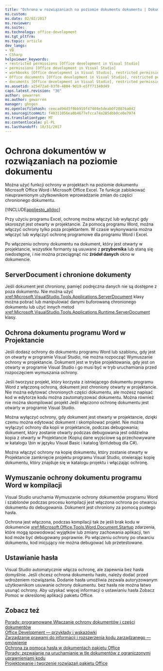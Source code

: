 ```yaml
---
title: "Ochrona w rozwiązaniach na poziomie dokumentu dokumentu | Dokumentacja firmy Microsoft"
ms.custom: 
ms.date: 02/02/2017
ms.reviewer: 
ms.suite: 
ms.technology: office-development
ms.tgt_pltfrm: 
ms.topic: article
dev_langs:
- VB
- CSharp
helpviewer_keywords:
- restricted permissions [Office development in Visual Studio]
- permissions [Office development in Visual Studio]
- workbooks [Office development in Visual Studio], restricted permissions
- Office documents [Office development in Visual Studio], restricted permissions
- documents [Office development in Visual Studio], restricted permissions
ms.assetid: a25472ad-03f0-4804-9d19-e5ff71340d49
caps.latest.revision: "36"
author: gewarren
ms.author: gewarren
manager: ghogen
ms.openlocfilehash: ceecad94d3f9bb910f47484e5deab0f20876a0d2
ms.sourcegitcommit: f40311056ea0b4677efcca74a285dbb0ce0e7974
ms.translationtype: MT
ms.contentlocale: pl-PL
ms.lasthandoff: 10/31/2017
---
```

# <a name="document-protection-in-document-level-solutions"></a>Ochrona dokumentów w rozwiązaniach na poziomie dokumentu
  Można użyć funkcji ochrony w projektach na poziomie dokumentu Microsoft Office Word i Microsoft Office Excel. Te funkcje zablokować nieuprawnionym użytkownikom wprowadzanie zmian do części chronionego dokumentu.  
  
 [!INCLUDE[appliesto_alldoc](../vsto/includes/appliesto-alldoc-md.md)]  
  
 Przy użyciu programu Excel, ochronę można włączyć lub wyłączyć gdy skoroszyt jest otwarty w projektancie. Za pomocą programu Word, można włączyć ochrony tylko poza projektantem. W czasie wykonywania można włączyć lub wyłączyć ochronę programowe dla programu Word i Excel.  
  
 Po włączeniu ochrony dokumentu na dokument, który jest otwarty w projektancie, wszystkie formanty są usuwane z **przybornika** lub staną się niedostępne, i nie można przeciągnąć nic **źródeł danych** okno w dokumencie.  
  
## <a name="serverdocument-and-protected-documents"></a>ServerDocument i chronione dokumenty  
 Jeśli dokument jest chroniony, pamięć podręczna danych nie są dostępne z poza dokumentu. Nie można użyć <xref:Microsoft.VisualStudio.Tools.Applications.ServerDocument> klasy można pobrać lub manipulować danymi buforowaną chronionego dokumentu lub użyć innych metod <xref:Microsoft.VisualStudio.Tools.Applications.Runtime.ServerDocument> klasy.  
  
## <a name="word-document-protection-in-the-designer"></a>Ochrona dokumentu programu Word w Projektancie  
 Jeśli dodasz ochrony do dokumentu programu Word lub szablonu, gdy jest on otwarty w programie Visual Studio, nie można rozpocząć Wymuszanie ochrony w projektancie. Dokument jest w trybie projektowania, gdy jest on otwarty w programie Visual Studio i go musi być w tryb uruchamiania przed rozpoczęciem wymuszania ochrony.  
  
 Jeśli tworzysz projekt, który korzysta z istniejącego dokumentu programu Word z włączoną ochroną, dokument jest chroniony otwarty w projektancie. Nie można edytować chronionych części dokumentu, ale możesz napisać kod w edytorze kodu można zautomatyzować dokumentu. Można również nie można skompilować projekt Jeśli włączono ochronę dokumentu jest otwarty w programie Visual Studio.  
  
 Można wyłączyć ochrony, gdy dokument jest otwarty w projektancie, dzięki czemu można edytować dokument i skompilować projekt. Nie można wyłączyć ochrony dla kopii w projektancie, podczas debugowania; dokument, który zostanie otwarty podczas debugowania jest oddzielna kopia z otwarty w Projektancie (Kopiuj dane wyjściowe są przechowywane w katalogu \bin w języku Visual Basic i katalog \bin\debug dla C#).  
  
 Można włączyć ochrony na kopię dokumentu, który zostanie otwarty w Projektancie zamknięcie projektu programu Visual Studio, otwierając kopię dokumentu, który znajduje się w katalogu projektu i włączając ochronę.  
  
## <a name="enforcing-word-document-protection-on-build"></a>Wymuszanie ochrony dokumentu programu Word w kompilacji  
 Visual Studio uruchamia Wymuszanie ochrony dokumentów programu Word i szablonów podczas procesu kompilacji jest włączona ochrona po otwarciu dokumentu do debugowania. Dokument jest chroniony za pomocą pustego hasła.  
  
 Ochrona jest włączona, podczas kompilacji tak że jeśli brak kodu w dokumencie <xref:Microsoft.Office.Tools.Word.Document.Startup> zdarzenia, które mogą spowodować wyjątków lub zmiany zachowania aplikacji, ten kod może być debugowany poprawnie. Po włączeniu ochrony po otwarciu dokumentu, kod inicjujący nie można debugować lub przetestowane.  
  
## <a name="setting-the-password"></a>Ustawianie hasła  
 Visual Studio automatycznie włącza ochronę, ale zapewnia bez hasła domyślnie. Jeśli chcesz ochrona dokumentu hasło, należy dodać przed wdrożeniem rozwiązania. Dodanie hasła umożliwia zezwala autoryzowanym użytkownikom usuwanie ochrony dokumentu. bez hasła nie można łatwo usunąć ochrony. Aby uzyskać więcej informacji o ustawianiu hasła Zobacz Pomoc w określonej aplikacji pakietu Office.  
  
## <a name="see-also"></a>Zobacz też  
 [Porady: programowane Włączanie ochrony dokumentów i części dokumentów](../vsto/how-to-programmatically-protect-documents-and-parts-of-documents.md)   
 [Office Development ― przykłady i wskazówki](../vsto/office-development-samples-and-walkthroughs.md)   
 [Zarządzanie prawami do informacji i rozszerzenia kodu zarządzanego ― omówienie](../vsto/information-rights-management-and-managed-code-extensions-overview.md)   
 [Ochrona za pomocą hasła w dokumentach pakietu Office](../vsto/password-protection-on-office-documents.md)   
 [Porady: zezwalanie na uruchamianie w tle dokumentów z ograniczonymi uprawnieniami kodu](../vsto/how-to-permit-code-to-run-behind-documents-with-restricted-permissions.md)   
 [Projektowanie i tworzenie rozwiązań pakietu Office](../vsto/designing-and-creating-office-solutions.md)  
  
  